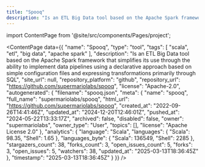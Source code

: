 ```yaml
---
title: "Spooq"
description: "Is an ETL Big Data tool based on the Apache Spark framework that simplifies its use through the ability to implement data pipelines using a declarative approach based on simple configuration files and expressing transformations primarily through SQL"
---
```

import ContentPage from '@site/src/components/Pages/project';

<ContentPage
    data={{
  "name": "Spooq",
  "type": "tool",
  "tags": [
    "scala",
    "etl",
    "big data",
    "apache spark"
  ],
  "description": "Is an ETL Big Data tool based on the Apache Spark framework that simplifies its use through the ability to implement data pipelines using a declarative approach based on simple configuration files and expressing transformations primarily through SQL",
  "site_url": null,
  "repository_platform": "github",
  "repository_url": "https://github.com/supermariolabs/spooq",
  "license": "Apache-2.0",
  "autogenerated": {
    "filename": "spooq.json",
    "meta": {
      "name": "spooq",
      "full_name": "supermariolabs/spooq",
      "html_url": "https://github.com/supermariolabs/spooq",
      "created_at": "2022-09-26T14:41:46Z",
      "updated_at": "2024-12-20T12:46:01Z",
      "pushed_at": "2024-05-22T13:33:17Z",
      "archived": false,
      "disabled": false,
      "owner": "supermariolabs",
      "owner_type": "User",
      "topics": [],
      "license": "Apache License 2.0"
    },
    "analytics": {
      "language": "Scala",
      "languages": {
        "Scala": 98.35,
        "Shell": 1.65
      },
      "languages_byte": {
        "Scala": 136549,
        "Shell": 2285
      },
      "stargazers_count": 38,
      "forks_count": 3,
      "open_issues_count": 5,
      "forks": 3,
      "open_issues": 5,
      "watchers": 38,
      "updated_at": "2025-03-13T18:36:45Z"
    },
    "timestamp": "2025-03-13T18:36:45Z"
  }
}}
/>
